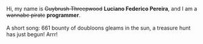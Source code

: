 Hi, my name is ~~Guybrush Threepwood~~ **Luciano Federico Pereira**, and I am a ~~wannabe pirate~~ **programmer**.<br><br>A short song: 661 bounty of doubloons gleams in the sun, a treasure hunt has just begun! Arrr!
